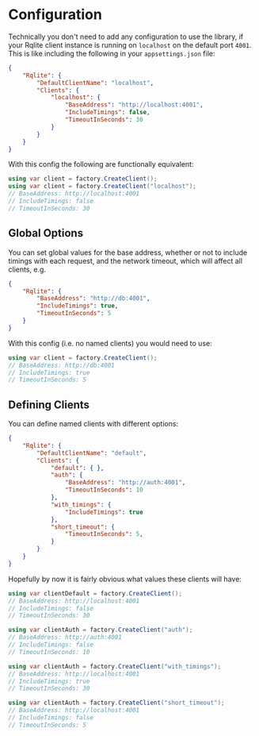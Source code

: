 # Configuration

Technically you don't need to add any configuration to use the library, if your Rqlite client instance is running on `localhost` on the default port `4001`.  This is like including the following in your `appsettings.json` file:

```json
{
    "Rqlite": {
        "DefaultClientName": "localhost",
        "Clients": {
            "localhost": {
                "BaseAddress": "http://localhost:4001",
                "IncludeTimings": false,
                "TimeoutInSeconds": 30
            }
        }
    }
}
```

With this config the following are functionally equivalent:

```csharp
using var client = factory.CreateClient();
using var client = factory.CreateClient("localhost");
// BaseAddress: http://localhost:4001
// IncludeTimings: false
// TimeoutInSeconds: 30
```

## Global Options

You can set global values for the base address, whether or not to include timings with each request, and the network timeout, which will affect all clients, e.g.

```json
{
    "Rqlite": {
        "BaseAddress": "http://db:4001",
        "IncludeTimings": true,
        "TimeoutInSeconds": 5
    }
}
```

With this config (i.e. no named clients) you would need to use:

```csharp
using var client = factory.CreateClient();
// BaseAddress: http://db:4001
// IncludeTimings: true
// TimeoutInSeconds: 5
```

## Defining Clients

You can define named clients with different options:

```json
{
    "Rqlite": {
        "DefaultClientName": "default",
        "Clients": {
            "default": { },
            "auth": {
                "BaseAddress": "http://auth:4001",
                "TimeoutInSeconds": 10
            },
            "with_timings": {
                "IncludeTimings": true
            },
            "short_timeout": {
                "TimeoutInSeconds": 5,
            }
        }
    }
}
```

Hopefully by now it is fairly obvious what values these clients will have:

```csharp
using var clientDefault = factory.CreateClient();
// BaseAddress: http://localhost:4001
// IncludeTimings: false
// TimeoutInSeconds: 30

using var clientAuth = factory.CreateClient("auth");
// BaseAddress: http://auth:4001
// IncludeTimings: false
// TimeoutInSeconds: 10

using var clientAuth = factory.CreateClient("with_timings");
// BaseAddress: http://localhost:4001
// IncludeTimings: true
// TimeoutInSeconds: 30

using var clientAuth = factory.CreateClient("short_timeout");
// BaseAddress: http://localhost:4001
// IncludeTimings: false
// TimeoutInSeconds: 5
```
